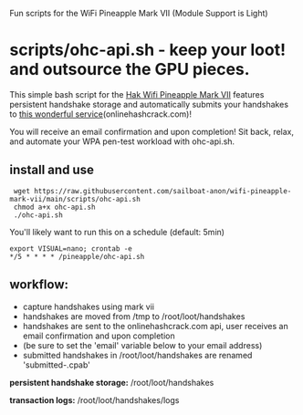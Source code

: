Fun scripts for the WiFi Pineapple Mark VII (Module Support is Light)

# __scripts/ohc-api.sh - keep your loot!  and outsource the GPU pieces.__

This simple bash script for the [Hak Wifi Pineapple Mark VII](https://shop.hak5.org/products/wifi-pineapple) features persistent handshake storage and automatically submits your handshakes to [this wonderful service](onlinehashcrack.com)(onlinehashcrack.com)!  

You will receive an email confirmation and upon completion!  Sit back, relax, and automate your WPA pen-test workload with ohc-api.sh.

## __install and use__

```  
 wget https://raw.githubusercontent.com/sailboat-anon/wifi-pineapple-mark-vii/main/scripts/ohc-api.sh
 chmod a+x ohc-api.sh
 ./ohc-api.sh 
 ```
You'll likely want to run this on a schedule (default: 5min)
```
export VISUAL=nano; crontab -e
*/5 * * * * /pineapple/ohc-api.sh
```

## __workflow:__

* capture handshakes using mark vii
* handshakes are moved from /tmp to /root/loot/handshakes
* handshakes are sent to the onlinehashcrack.com api, user receives an email confirmation and upon completion
* (be sure to set the 'email' variable below to your email address)
* submitted handshakes in /root/loot/handshakes are renamed 'submitted-<formername>.cpab'
 
__persistent handshake storage:__ /root/loot/handshakes

__transaction logs:__ /root/loot/handshakes/logs
